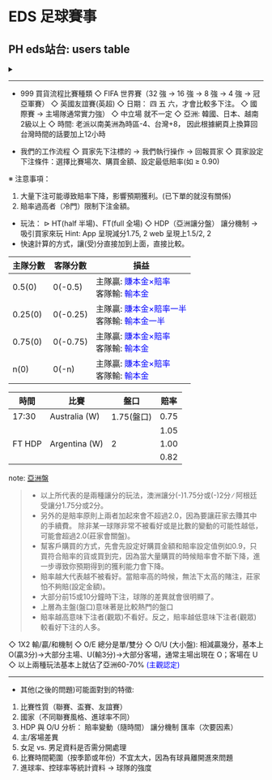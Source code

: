 # EDS 足球賽事

## PH eds站台: users table

<details>
  <summary><font color=red></font></summary>
  
leo/donny $\rightarrow$ 橫面4^2 m->e
[href](https://ph-eds.edisoft168.com/Buy?webSite=HG0088&market=Today&time=undefined&type=OU&Sort=1)

</details>

---

- 999 買貨流程比賽種類
$\Diamond$ FIFA 世界賽（32 強 $\rightarrow$ 16 強 $\rightarrow$ 8 強 $\rightarrow$ 4 強 $\rightarrow$ 冠亞軍賽）
$\Diamond$ 英國友誼賽(英超)
$\Diamond$ 日期： 四 五 六，才會比較多下注。
$\Diamond$ 國際賽 $\rightarrow$ 主場隊通常實力強）
$\Diamond$ 中立場 就不一定
$\Diamond$ 亞洲: 韓國、日本、越南 2級以上
$\Diamond$ 時間: 老派以南美洲為時區-4、台灣+8， 因此根據網頁上換算回台灣時間的話要加上12小時

- 我們的工作流程
$\Diamond$ 買家先下注標的 $\rightarrow$ 我們執行操作 $\rightarrow$ 回報買家
$\Diamond$ 買家設定下注條件：選擇比賽場次、購買金額、設定最低賠率(如 ≥ 0.90)

※ 注意事項：
1. 大量下注可能導致賠率下降，影響預期獲利。(已下單的就沒有關係)
2. 賠率過高者（冷門）限制下注金額。

- 玩法： 
$\vartriangleright$ HT(half 半場)、FT(full 全場) 
$\Diamond$ HDP（亞洲讓分盤） 讓分機制 $\rightarrow$ 吸引買家來玩 
Hint: App 呈現減分1.75, 2 web 呈現上1.5/2, 2  
- 快速計算的方式，讓(受)分直接加到上面，直接比較。

|主隊分數|客隊分數|損益|
|----|----|----|
|0.5(0)|0(-0.5)|主隊贏: <font color= #0000ff>賺本金$\times$賠率</font><br>客隊輸: <font color= #0000ff>輸本金</font>|
|0.25(0)|0(-0.25)|主隊贏: <font color= #0000ff>賺本金$\times$賠率一半</font><br>客隊輸: <font color= #0000ff>輸本金一半</font>|
|0.75(0)|0(-0.75)|主隊贏: <font color= #0000ff>賺本金$\times$賠率</font><br>客隊輸: <font color= #0000ff>輸本金</font>|
|n(0)|0(-n)|主隊贏: <font color= #0000ff>賺本金$\times$賠率</font><br>客隊輸: <font color= #0000ff>輸本金</font>|


|時間|比賽|盤口|賠率|
|----|----|----|----|
|17:30|Australia (W)|1.75(盤口)|0.75|
| | | |1.05|
|FT HDP|Argentina (W)|2|1.00|
| | | |0.82|

note: [亞洲盤](https://zh.wikipedia.org/wiki/%E4%BA%9E%E6%B4%B2%E7%9B%A4)

> - 以上所代表的是兩種讓分的玩法，澳洲讓分(-)1.75分或(-)2分 ∕ 阿根廷受讓分1.75分或2分。
> - 另外的是賠率原則上兩者加起來會不超過2.0，因為要讓莊家去賺其中的手續費。
除非某一球隊非常不被看好或是比數的變動的可能性越低，可能會超過2.0(莊家會關盤)。
> - 幫客戶購買的方式，先會先設定好購買金額和賠率設定值例如0.9，只買符合賠率的貨或買到完，因為當大量購買的時候賠率會不斷下降，進一步導致你預期得到的獲利能力會下降。
> - 賠率越大代表越不被看好。當賠率高的時候，無法下太高的賭注，莊家怕不夠賠(設定金額)。
> - 大部分前15或10分鐘時下注，球隊的差異就會很明顯了。
> - 上層為主盤(盤口)意味著是比較熱門的盤口
> - 賠率越高意味下注者(觀眾)不看好。反之，賠率越低意味下注者(觀眾)較看好下注的人多。

$\Diamond$ 1X2 輸/贏/和機制 
$\Diamond$ O/E 總分是單/雙分
$\Diamond$ O/U (大小盤): 
相減贏幾分，基本上O(贏3分)$\rightarrow$大部分主場、U(輸3分)$\rightarrow$大部分客場，通常主場出現在 O；客場在 U
$\Diamond$ 以上兩種玩法基本上就佔了亞洲60-70% <font color= #0000ff>(主觀認定)</font>

---
- 其他(之後的問題)可能面對到的特徵:
1. 比賽性質（聯賽、盃賽、友誼賽）
2. 國家（不同聯賽風格、進球率不同）
3. HDP 與 O/U 分析：
賠率變動（隨時間）
讓分機制
匯率（次要因素）
4. 主/客場差異
5. 女足 vs. 男足資料是否需分開處理 
6. 比賽時間範圍（按季節或年份）不宜太大，因為有球員離開進來問題
7. 進球率、控球率等統計資料 $\rightarrow$ 球隊的強度


















